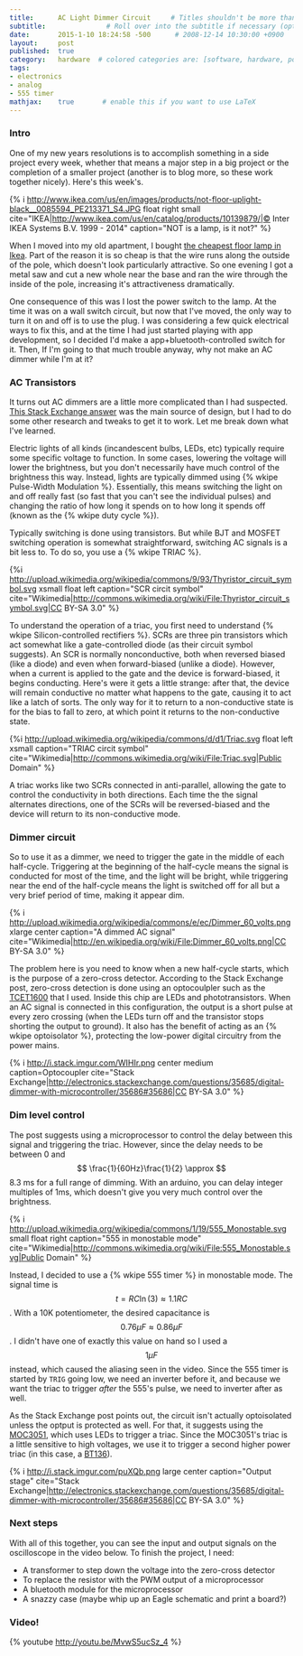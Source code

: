 ```yaml
---
title:      AC Light Dimmer Circuit     # Titles shouldn't be more than 33 chars for good formatting.
subtitle:               # Roll over into the subtitle if necessary (optional)
date:       2015-1-10 18:24:58 -500      # 2008-12-14 10:30:00 +0900
layout:     post
published:  true
category:   hardware  # colored categories are: [software, hardware, policy]
tags:
- electronics
- analog
- 555 timer
mathjax:    true       # enable this if you want to use LaTeX
---
```


### Intro

One of my new years resolutions is to accomplish something in a side project every week, whether that means
a major step in a big project or the completion of a smaller project (another is to blog more, so these
work together nicely). Here's this week's.

{% i http://www.ikea.com/us/en/images/products/not-floor-uplight-black__0085594_PE213371_S4.JPG float right small cite="IKEA|http://www.ikea.com/us/en/catalog/products/10139879/|© Inter IKEA Systems B.V. 1999 - 2014" caption="NOT is a lamp, is it not?" %}

When I moved into my old apartment, I bought [the cheapest floor lamp in Ikea](http://www.ikea.com/us/en/catalog/products/10139879/).
Part of the reason it is so cheap is that the wire runs along the outside of the pole, which doesn't look particularly attractive.
So one evening I got a metal saw and cut a new whole near the base and ran the wire through the inside of the pole, increasing it's
attractiveness dramatically. 

One consequence of this was I lost the power switch to the lamp. At the time it was on a wall switch circuit, but now that I've
moved, the only way to turn it on and off is to use the plug. I was considering a few quick electrical ways to fix this, and
at the time I had just started playing with app development, so I decided I'd make a app+bluetooth-controlled switch for it. Then,
If I'm going to that much trouble anyway, why not make an AC dimmer while I'm at it?

### AC Transistors

It turns out AC dimmers are a little more complicated than I had suspected.
[This Stack Exchange answer](http://electronics.stackexchange.com/a/35686) was the main source of design, but I had to do some
other research and tweaks to get it to work. Let me break down what I've learned.

Electric lights of all kinds (incandescent bulbs, LEDs, etc) typically require some specific voltage to function. In some cases,
lowering the voltage will lower the brightness, but you don't necessarily have much control of the brightness this way. Instead,
lights are typically dimmed using {% wkipe Pulse-Width Modulation %}. Essentially, this means switching the light on and off really
fast (so fast that you can't see the individual pulses) and changing the ratio of how long it spends on to how long it spends off
(known as the {% wkipe duty cycle %}).

Typically switching is done using transistors. But while BJT and MOSFET switching operation is somewhat straightforward, switching
AC signals is a bit less to. To do so, you use a {% wkipe TRIAC %}.

{%i http://upload.wikimedia.org/wikipedia/commons/9/93/Thyristor_circuit_symbol.svg xsmall float left caption="SCR circit symbol" cite="Wikimedia|http://commons.wikimedia.org/wiki/File:Thyristor_circuit_symbol.svg|CC BY-SA 3.0" %}

To understand the operation of a triac, you first need to understand {% wkipe Silicon-controlled rectifiers %}. SCRs are three pin
transistors which act somewhat like a gate-controlled diode (as their circuit symbol suggests). An SCR is normally nonconductive,
both when reversed biased (like a diode) and even when forward-biased (unlike a diode). However, when a current is applied to the
gate and the device is forward-biased, it begins conducting. Here's were it gets a little strange: after that, the device will
remain conductive no matter what happens to the gate, causing it to act like a latch of sorts. The only way for it to return to a
non-conductive state is for the bias to fall to zero, at which point it returns to the non-conductive state.

{%i http://upload.wikimedia.org/wikipedia/commons/d/d1/Triac.svg float left xsmall caption="TRIAC circit symbol" cite="Wikimedia|http://commons.wikimedia.org/wiki/File:Triac.svg|Public Domain" %}

A triac works like two SCRs connected in anti-parallel, allowing the gate to control the conductivity in both directions. Each time
the the signal alternates directions, one of the SCRs will be reversed-biased and the device will return to its non-conductive mode.

### Dimmer circuit

So to use it as a dimmer, we need to trigger the gate in the middle of each half-cycle. Triggering at the beginning of the half-cycle
means the signal is conducted for most of the time, and the light will be bright, while triggering near the end of the half-cycle means
the light is switched off for all but a very brief period of time, making it appear dim.

{% i http://upload.wikimedia.org/wikipedia/commons/e/ec/Dimmer_60_volts.png xlarge center caption="A dimmed AC signal" cite="Wikimedia|http://en.wikipedia.org/wiki/File:Dimmer_60_volts.png|CC BY-SA 3.0" %}

The problem here is you need to know when a new half-cycle starts, which is the purpose of a zero-cross detector. According to the
Stack Exchange post, zero-cross detection is done using an optocoulpler such as the
[TCET1600](http://www.vishay.com/docs/83538/tcet1600.pdf) that I used. Inside this chip are LEDs and phototransistors. When an AC
signal is connected in this configuration, the output is a short pulse at every zero crossing (when the LEDs turn off and the
transistor stops shorting the output to ground). It also has the benefit of acting as an {% wkipe optoisolator %}, protecting the
low-power digital circuitry from the power mains.

{% i http://i.stack.imgur.com/WIHIr.png center medium caption=Optocoupler cite="Stack Exchange|http://electronics.stackexchange.com/questions/35685/digital-dimmer-with-microcontroller/35686#35686|CC BY-SA 3.0" %}

### Dim level control

The post suggests using a microprocessor to control the delay between this signal and triggering the triac. However, since the delay
needs to be between 0 and $$ \frac{1}{60Hz}\frac{1}{2} \approx $$ 8.3 ms for a full range of dimming. With an arduino, you can
delay integer multiples of 1ms, which doesn't give you very much control over the brightness.

{% i http://upload.wikimedia.org/wikipedia/commons/1/19/555_Monostable.svg small float right caption="555 in monostable mode" cite="Wikimedia|http://commons.wikimedia.org/wiki/File:555_Monostable.svg|Public Domain" %}

Instead, I decided to use a {% wkipe 555 timer %} in monostable mode. The signal time is $$ t=RC\ln(3)\approx 1.1RC $$. With a
10K potentiometer, the desired capacitance is $$ 0.76 \mu F \approx 0.86 \mu F $$. I didn't have one of exactly this value on hand
so I used a $$ 1 \mu F $$ instead, which caused the aliasing seen in the video. Since the 555 timer is started by `TRIG` going
low, we need an inverter before it, and because we want the triac to trigger _after_ the 555's pulse, we need to inverter after
as well.

As the Stack Exchange post points out, the circuit isn't actually optoisolated unless the optput is protected as well. For that,
it suggests using the [MOC3051](https://www.fairchildsemi.com/datasheets/MO/MOC3051M.pdf), which uses LEDs to trigger a triac.
Since the MOC3051's triac is a little sensitive to high voltages, we use it to trigger a second higher power triac (in this case,
a [BT136](http://www.nxp.com/documents/data_sheet/BT136_SERIES.pdf)).

{% i http://i.stack.imgur.com/puXQb.png large center caption="Output stage" cite="Stack Exchange|http://electronics.stackexchange.com/questions/35685/digital-dimmer-with-microcontroller/35686#35686|CC BY-SA 3.0" %}

### Next steps

With all of this together, you can see the input and output signals on the oscilloscope in the video below. To finish the project,
I need:

- A transformer to step down the voltage into the zero-cross detector
- To replace the resistor with the PWM output of a microprocessor
- A bluetooth module for the microprocessor
- A snazzy case (maybe whip up an Eagle schematic and print a board?)

### Video!

{% youtube http://youtu.be/MvwS5ucSz_4 %}